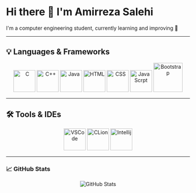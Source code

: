 # Hi there 👋 I'm Amirreza Salehi  

I'm a computer engineering student, currently learning and improving 🚀  

---

## 💡 Languages & Frameworks

<p align="center">
  <img src="https://cdn.jsdelivr.net/gh/devicons/devicon/icons/c/c-original.svg" width="60" height="60" alt="C"/>
  <img src="https://cdn.jsdelivr.net/gh/devicons/devicon/icons/cplusplus/cplusplus-original.svg" width="60" height="60" alt="C++"/>
  <img src="https://cdn.jsdelivr.net/gh/devicons/devicon/icons/java/java-original.svg" width="60" height="60" alt="Java"/>
  <img src="https://cdn.jsdelivr.net/gh/devicons/devicon/icons/html5/html5-original.svg" width="60" height="60" alt="HTML"/>
  <img src="https://cdn.jsdelivr.net/gh/devicons/devicon/icons/css3/css3-original.svg" width="60" height="60" alt="CSS"/>
  <img src="https://upload.wikimedia.org/wikipedia/commons/6/6a/JavaScript-logo.png" width="60" height="60" alt="Java Scrpt"/>
  <img src="https://upload.wikimedia.org/wikipedia/commons/b/b2/Bootstrap_logo.svg" width="80" height="80" alt="Bootstrap"/>
</p>

---

## 🛠 Tools & IDEs

<p align="center">
  <img src="https://cdn.jsdelivr.net/gh/devicons/devicon/icons/vscode/vscode-original.svg" width="60" height="60" alt="VSCode"/>
  <img src="https://upload.wikimedia.org/wikipedia/commons/6/62/Clion.svg" width="60" height="60" alt="CLion"/>
  <img src="https://upload.wikimedia.org/wikipedia/commons/9/9c/IntelliJ_IDEA_Icon.svg" width="60" height="60" alt="Intellij"/>
</p>

---

### 📈 GitHub Stats

<p align="center">
  <img src="https://github-readme-stats.vercel.app/api?username=amirreza-salahi&show_icons=true&theme=radical" alt="GitHub Stats"/>
</p>
